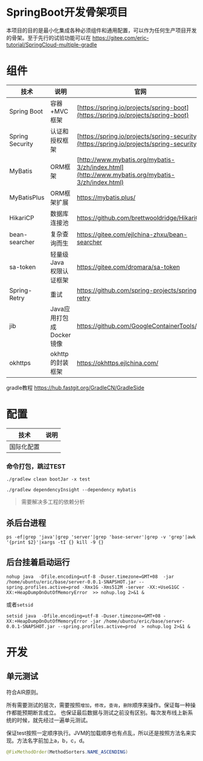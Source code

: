 SpringBoot开发骨架项目
===

本项目的目的是最小化集成各种必须组件和通用配置，可以作为任何生产项目开发的骨架。至于先行的试验功能可以在 https://gitee.com/eric-tutorial/SpringCloud-multiple-gradle

# 组件

技术 | 说明                | 官网
----|-------------------|----
Spring Boot | 容器+MVC框架          | [https://spring.io/projects/spring-boot](https://spring.io/projects/spring-boot)
Spring Security | 认证和授权框架           | [https://spring.io/projects/spring-security](https://spring.io/projects/spring-security)
MyBatis | ORM框架             | [http://www.mybatis.org/mybatis-3/zh/index.html](http://www.mybatis.org/mybatis-3/zh/index.html)
MyBatisPlus | ORM框架扩展           | https://mybatis.plus/
HikariCP  | 数据库连接池            | https://github.com/brettwooldridge/HikariCP
bean-searcher | 复杂查询而生            | https://gitee.com/ejlchina-zhxu/bean-searcher
sa-token| 轻量级 Java 权限认证框架   | https://gitee.com/dromara/sa-token
Spring-Retry| 重试                | https://github.com/spring-projects/spring-retry
jib | Java应用打包成Docker镜像 | https://github.com/GoogleContainerTools/jib
okhttps | okhttp的封装框架       | https://okhttps.ejlchina.com/

gradle教程 https://hub.fastgit.org/GradleCN/GradleSide

# 配置

技术 | 说明 |
----|----|
国际化配置 |

### 命令打包，跳过TEST
```shell script
./gradlew clean bootJar -x test
```
```shell
./gradlew dependencyInsight --dependency mybatis
```
> 需要解决多工程的依赖分析
>

##  杀后台进程
```shell
ps -ef|grep 'java'|grep 'server'|grep 'base-server'|grep -v 'grep'|awk '{print $2}'|xargs -tI {} kill -9 {}
```


## 后台挂着启动运行

```shell script
nohup java  -Dfile.encoding=utf-8 -Duser.timezone=GMT+08  -jar /home/ubuntu/eric/base/server-0.0.1-SNAPSHOT.jar --spring.profiles.active=prod -Xmx1G -Xms512M -server -XX:+UseG1GC -XX:+HeapDumpOnOutOfMemoryError  >> nohup.log 2>&1 &
```

或者`setsid`

```shell script
setsid java  -Dfile.encoding=utf-8 -Duser.timezone=GMT+08 -XX:+HeapDumpOnOutOfMemoryError -jar /home/ubuntu/eric/base/server-0.0.1-SNAPSHOT.jar --spring.profiles.active=prod  > nohup.log 2>&1 &
```

# 开发

## 单元测试

符合AIR原则。

所有需要测试的层次，需要按照`增加`，`修改`，`查询`，`删除`顺序来操作。保证每一种操作都能预期断言成立。
也保证最后数据与测试之前没有区别。每次发布线上新系统的时候，就先经过一遍单元测试。

保证test按照一定顺序执行。JVM的加载顺序也有点乱，所以还是按照方法名来实现。方法名字前加上a，b，c，d。
```java
@FixMethodOrder(MethodSorters.NAME_ASCENDING)
```
